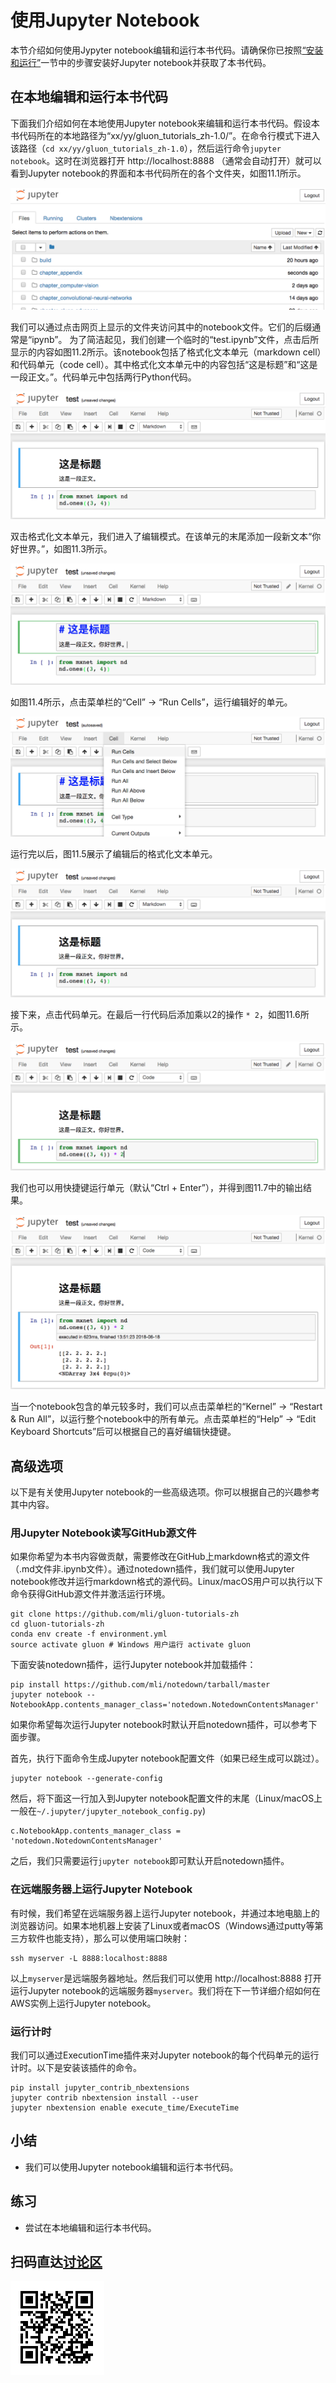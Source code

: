 # 使用Jupyter Notebook

本节介绍如何使用Jypyter notebook编辑和运行本书代码。请确保你已按照[“安装和运行”](../chapter_prerequisite/install.md)一节中的步骤安装好Jupyter notebook并获取了本书代码。


## 在本地编辑和运行本书代码

下面我们介绍如何在本地使用Jupyter notebook来编辑和运行本书代码。假设本书代码所在的本地路径为“xx/yy/gluon_tutorials_zh-1.0/”。在命令行模式下进入该路径（`cd xx/yy/gluon_tutorials_zh-1.0`），然后运行命令`jupyter notebook`。这时在浏览器打开 http://localhost:8888 （通常会自动打开）就可以看到Jupyter notebook的界面和本书代码所在的各个文件夹，如图11.1所示。

![本书代码所在的各个文件夹。](../img/jupyter00.png)


我们可以通过点击网页上显示的文件夹访问其中的notebook文件。它们的后缀通常是“ipynb”。
为了简洁起见，我们创建一个临时的“test.ipynb”文件，点击后所显示的内容如图11.2所示。该notebook包括了格式化文本单元（markdown cell）和代码单元（code cell）。其中格式化文本单元中的内容包括“这是标题”和“这是一段正文。”。代码单元中包括两行Python代码。

![“test.ipynb”文件包括了格式化文本单元和代码单元。](../img/jupyter01.png)


双击格式化文本单元，我们进入了编辑模式。在该单元的末尾添加一段新文本“你好世界。”，如图11.3所示。

![编辑格式化文本单元。](../img/jupyter02.png)


如图11.4所示，点击菜单栏的“Cell” $\rightarrow$ “Run Cells”，运行编辑好的单元。

![运行单元。](../img/jupyter03.png)


运行完以后，图11.5展示了编辑后的格式化文本单元。

![编辑后的格式化文本单元。](../img/jupyter04.png)


接下来，点击代码单元。在最后一行代码后添加乘以2的操作 `* 2`，如图11.6所示。

![编辑代码单元。](../img/jupyter05.png)


我们也可以用快捷键运行单元（默认“Ctrl + Enter”），并得到图11.7中的输出结果。

![运行代码单元得到输出结果。](../img/jupyter06.png)


当一个notebook包含的单元较多时，我们可以点击菜单栏的“Kernel” $\rightarrow$ “Restart & Run All”，以运行整个notebook中的所有单元。点击菜单栏的“Help” $\rightarrow$ “Edit Keyboard Shortcuts”后可以根据自己的喜好编辑快捷键。


## 高级选项

以下是有关使用Jupyter notebook的一些高级选项。你可以根据自己的兴趣参考其中内容。

### 用Jupyter Notebook读写GitHub源文件

如果你希望为本书内容做贡献，需要修改在GitHub上markdown格式的源文件（.md文件非.ipynb文件）。通过notedown插件，我们就可以使用Jupyter notebook修改并运行markdown格式的源代码。Linux/macOS用户可以执行以下命令获得GitHub源文件并激活运行环境。

```
git clone https://github.com/mli/gluon-tutorials-zh
cd gluon-tutorials-zh
conda env create -f environment.yml
source activate gluon # Windows 用户运行 activate gluon
```

下面安装notedown插件，运行Jupyter notebook并加载插件：

```
pip install https://github.com/mli/notedown/tarball/master
jupyter notebook --NotebookApp.contents_manager_class='notedown.NotedownContentsManager'
```

如果你希望每次运行Jupyter notebook时默认开启notedown插件，可以参考下面步骤。

首先，执行下面命令生成Jupyter notebook配置文件（如果已经生成可以跳过）。

```
jupyter notebook --generate-config
```

然后，将下面这一行加入到Jupyter notebook配置文件的末尾（Linux/macOS上一般在`~/.jupyter/jupyter_notebook_config.py`)

```
c.NotebookApp.contents_manager_class = 'notedown.NotedownContentsManager'
```

之后，我们只需要运行`jupyter notebook`即可默认开启notedown插件。


### 在远端服务器上运行Jupyter Notebook

有时候，我们希望在远端服务器上运行Jupyter notebook，并通过本地电脑上的浏览器访问。如果本地机器上安装了Linux或者macOS（Windows通过putty等第三方软件也能支持），那么可以使用端口映射：

```
ssh myserver -L 8888:localhost:8888
```

以上`myserver`是远端服务器地址。然后我们可以使用 http://localhost:8888 打开运行Jupyter notebook的远端服务器`myserver`。我们将在下一节详细介绍如何在AWS实例上运行Jupyter notebook。

### 运行计时

我们可以通过ExecutionTime插件来对Jupyter notebook的每个代码单元的运行计时。以下是安装该插件的命令。

```
pip install jupyter_contrib_nbextensions
jupyter contrib nbextension install --user
jupyter nbextension enable execute_time/ExecuteTime
```

## 小结

* 我们可以使用Jupyter notebook编辑和运行本书代码。

## 练习

* 尝试在本地编辑和运行本书代码。


## 扫码直达[讨论区](https://discuss.gluon.ai/t/topic/6965)

![](../img/qr_jupyter.svg)
